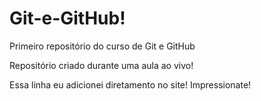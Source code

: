 # Git-e-GitHub!
 Primeiro repositório do curso de Git e GitHub

 Repositório criado durante uma aula ao vivo!

 Essa linha eu adicionei diretamento no site! Impressionate!
